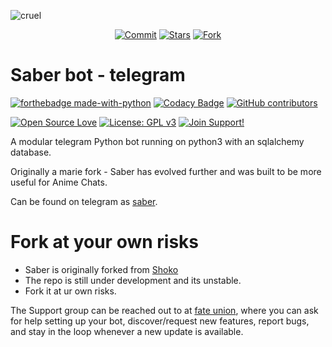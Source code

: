 ![cruel](https://telegra.ph/file/b6fbf04a9018eac3a0308.jpg)

<p align="center">
    <a href="https://github.com/Ryomen-Sukuna/Saber-Clone/commits/master"><img src="https://img.shields.io/github/last-commit/Ryomen-Sukuna/Saber-Clone/master?label=Last%20Commit&style=flat-square&logo=github&color=F10070" alt="Commit" /></a>
    <a href="https://github.com/Ryomen-Sukuna/Saber-Clone/stargazers"><img src="https://img.shields.io/github/stars/Ryomen-Sukuna/Saber-Clone?label=Stars&style=flat-square&logo=github&color=F10070" alt="Stars" /></a>
    <a href="https://github.com/Ryomen-Sukuna/Saber-Clone/network/members"><img src="https://img.shields.io/github/forks/Ryomen-Sukuna/Saber-Clone?label=Fork&style=flat-square&logo=github&color=F10070" alt="Fork" /></a>
</p>

# Saber bot - telegram

[![forthebadge made-with-python](http://ForTheBadge.com/images/badges/made-with-python.svg)](https://www.python.org/)
[![Codacy Badge](https://app.codacy.com/project/badge/Grade/cfb691a93a064d9ea753ef2b5fccf797)](https://www.codacy.com/manual/Ryomen-Sukuna/Saber-Clone?utm_source=github.com&amp;utm_medium=referral&amp;utm_content=hyper-ub/saber&amp;utm_campaign=Badge_Grade)
[![GitHub contributors](https://img.shields.io/github/contributors/Naereen/StrapDown.js.svg)](https://GitHub.com/Ryomen-Sukuna/Saber-Clone/graphs/contributors/)

[![Open Source Love](https://badges.frapsoft.com/os/v3/open-source.svg?v=102)](https://github.com/ellerbrock/open-source-badge/) 
[![License: GPL v3](https://img.shields.io/badge/License-GPLv3-blue.svg)](https://www.gnu.org/licenses/gpl-3.0)
[![Join Support!](https://img.shields.io/badge/Support%20Chat-FateUnion-blue)](https://t.me/fateunion)

A modular telegram Python bot running on python3 with an sqlalchemy database.

Originally a marie fork - Saber has evolved further and was built to be more useful for Anime Chats.

Can be found on telegram as [saber](https://t.me/saber_herobot).

# Fork at your own risks

* Saber is originally forked from [Shoko](https://github.com/gizmostuffin/Shoko)
* The repo is still under development and its unstable.
* Fork it at ur own risks.

The Support group can be reached out to at [fate union](https://t.me/fateunion), where you can ask for help setting up
your bot, discover/request new features, report bugs, and stay in the loop whenever a new update is available. 

 

